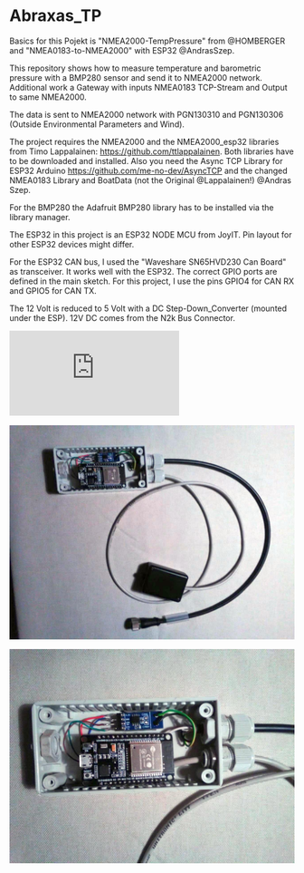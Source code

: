 # Abraxas_TP

Basics for this Pojekt is "NMEA2000-TempPressure" from @HOMBERGER and "NMEA0183-to-NMEA2000" with ESP32 @AndrasSzep.

This repository shows how to measure temperature and barometric pressure with a BMP280 sensor and send it to NMEA2000 network.
Additional work a Gateway with inputs NMEA0183 TCP-Stream and Output to same NMEA2000.

The data is sent to NMEA2000 network with PGN130310 and PGN130306 (Outside Environmental Parameters and Wind).

The project requires the NMEA2000 and the NMEA2000_esp32 libraries from Timo Lappalainen: https://github.com/ttlappalainen. Both libraries have to be downloaded and installed.
Also you need the Async TCP Library for ESP32 Arduino https://github.com/me-no-dev/AsyncTCP and the changed NMEA0183 Library and BoatData (not the Original @Lappalainen!) @Andras Szep.

For the BMP280 the Adafruit BMP280 library has to be installed via the library manager.

The ESP32 in this project is an ESP32 NODE MCU from JoyIT. Pin layout for other ESP32 devices might differ.

For the ESP32 CAN bus, I used the "Waveshare SN65HVD230 Can Board" as transceiver. It works well with the ESP32. The correct GPIO ports are defined in the main sketch. For this project, I use the pins GPIO4 for CAN RX and GPIO5 for CAN TX.

The 12 Volt is reduced to 5 Volt with a DC Step-Down_Converter (mounted under the ESP). 12V DC comes from the N2k Bus Connector.

![Schematics](https://github.com/gerryvel/Abraxas_TP/blob/master/ESP32%20Bootselektronik.pdf)

![Schematics](https://github.com/gerryvel/Abraxas_TP/blob/master/photo_2020-10-10_19-02-31.jpg)

![Schematics](https://github.com/gerryvel/Abraxas_TP/blob/master/photo_2020-10-10_19-02-35.jpg)

